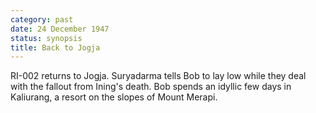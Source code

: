 ```yaml
---
category: past
date: 24 December 1947
status: synopsis
title: Back to Jogja
---
```



RI-002 returns to Jogja. Suryadarma tells Bob to lay
low while they deal with the fallout from Ining's death. Bob spends an
idyllic few days in Kaliurang, a resort on the slopes of Mount Merapi.
